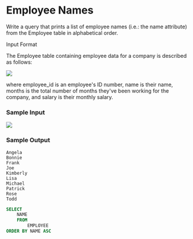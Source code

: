 # Employee Names

Write a query that prints a list of employee names (i.e.: the name attribute) from the Employee table in alphabetical order.

Input Format

The Employee table containing employee data for a company is described as follows:

<img src="https://s3.amazonaws.com/hr-challenge-images/19629/1458557872-4396838885-ScreenShot2016-03-21at4.27.13PM.png" size=70%>

where employee_id is an employee's ID number, name is their name, months is the total number of months they've been working for the company, and salary is their monthly salary.

### Sample Input

<img src="https://s3.amazonaws.com/hr-challenge-images/19629/1458558202-9a8721e44b-ScreenShot2016-03-21at4.32.59PM.png" size=70%>

### Sample Output

```
Angela
Bonnie
Frank
Joe
Kimberly
Lisa
Michael
Patrick
Rose
Todd
```

```SQL
SELECT 
    NAME
    FROM
        EMPLOYEE
ORDER BY NAME ASC
```